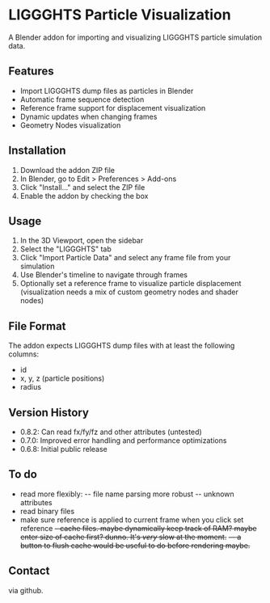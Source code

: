 # LIGGGHTS Particle Visualization

A Blender addon for importing and visualizing LIGGGHTS particle simulation data.

## Features

- Import LIGGGHTS dump files as particles in Blender
- Automatic frame sequence detection
- Reference frame support for displacement visualization
- Dynamic updates when changing frames
- Geometry Nodes visualization

## Installation

1. Download the addon ZIP file
2. In Blender, go to Edit > Preferences > Add-ons
3. Click "Install..." and select the ZIP file
4. Enable the addon by checking the box

## Usage

1. In the 3D Viewport, open the sidebar
2. Select the "LIGGGHTS" tab
3. Click "Import Particle Data" and select any frame file from your simulation
4. Use Blender's timeline to navigate through frames
5. Optionally set a reference frame to visualize particle displacement (visualization needs a mix of custom geometry nodes and shader nodes)

## File Format

The addon expects LIGGGHTS dump files with at least the following columns:
- id
- x, y, z (particle positions)
- radius

## Version History

- 0.8.2: Can read fx/fy/fz and other attributes (untested)
- 0.7.0: Improved error handling and performance optimizations
- 0.6.8: Initial public release

## To do

- read more flexibly:
	-- file name parsing more robust
	-- unknown attributes
- read binary files
- make sure reference is applied to current frame when you click set reference
~~- cache files.  maybe dynamically keep track of RAM?  maybe enter size of cache first? dunno.  It's _very_ slow at the moment.~~
  ~~-- a button to flush cache would be useful to do before rendering maybe.~~

## Contact

via github.
